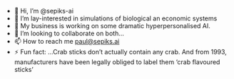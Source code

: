 - 👋 Hi, I’m @sepiks-ai
- 👀 I’m lay-interested in simulations of biological an economic systems
- 🌱 My business is working on some dramatic hyperpersonalised AI.
- 💞️ I’m looking to collaborate on both...
- 📫 How to reach me paul@sepiks.ai
- ⚡ Fun fact: ...Crab sticks don’t actually contain any crab. And from 1993, manufacturers have been legally obliged to label them ‘crab flavoured sticks’

<!---
sepiks-ai/sepiks-ai is a ✨ special ✨ repository because its `README.md` (this file) appears on your GitHub profile.
You can click the Preview link to take a look at your changes.
--->
